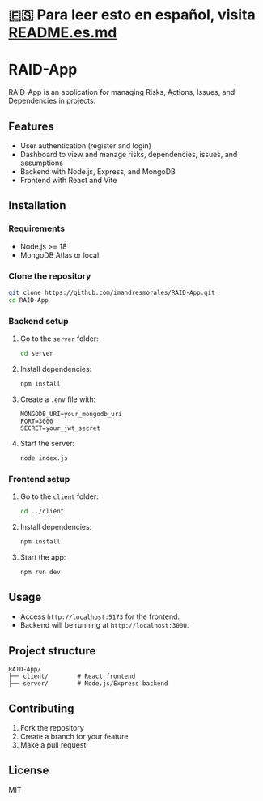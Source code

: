 # 🇪🇸 Para leer esto en español, visita [README.es.md](./README.es.md)
# RAID-App

RAID-App is an application for managing Risks, Actions, Issues, and Dependencies in projects.

## Features
- User authentication (register and login)
- Dashboard to view and manage risks, dependencies, issues, and assumptions
- Backend with Node.js, Express, and MongoDB
- Frontend with React and Vite

## Installation

### Requirements
- Node.js >= 18
- MongoDB Atlas or local

### Clone the repository
```bash
git clone https://github.com/imandresmorales/RAID-App.git
cd RAID-App
```

### Backend setup
1. Go to the `server` folder:
	```bash
	cd server
	```
2. Install dependencies:
	```bash
	npm install
	```
3. Create a `.env` file with:
	```env
	MONGODB_URI=your_mongodb_uri
	PORT=3000
	SECRET=your_jwt_secret
	```
4. Start the server:
	```bash
	node index.js
	```

### Frontend setup
1. Go to the `client` folder:
	```bash
	cd ../client
	```
2. Install dependencies:
	```bash
	npm install
	```
3. Start the app:
	```bash
	npm run dev
	```

## Usage
- Access `http://localhost:5173` for the frontend.
- Backend will be running at `http://localhost:3000`.

## Project structure
```
RAID-App/
├── client/        # React frontend
├── server/        # Node.js/Express backend
```

## Contributing
1. Fork the repository
2. Create a branch for your feature
3. Make a pull request

## License
MIT


